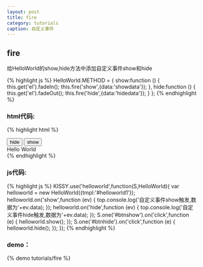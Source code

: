 ```yaml
---
layout: post
title: fire
category: tutorials
caption: 自定义事件
---
```



## fire

给HelloWorld的show,hide方法中添加自定义事件show和hide

{% highlight js %}
HelloWorld.METHOD = {
    show:function () {
        this.get('el').fadeIn();
        this.fire('show',{data:'showdata'});
    },
    hide:function () {
        this.get('el').fadeOut();
        this.fire('hide',{data:'hidedata'});
    }
};
{% endhighlight %}


### html代码:

{% highlight html %}
<div id="container1">
    <button id="btnhide" class="btn btn-shopping-cart btn-size30">
        hide
    </button>
    <button id="btnshow" class="btn btn-taobao btn-size30">
        show
    </button>
    <div id="helloworld1">
        <span>Hello <span id="spanName">World</span></span>
    </div>
</div>
{% endhighlight %}

### js代码:

{% highlight js %}
KISSY.use('helloworld',function(S,HelloWorld){
    var helloworld = new HelloWorld({tmpl:'#helloworld1'});
    helloworld.on('show',function (ev) {
        top.console.log('自定义事件show触发,数据为'+ev.data);
    });
    helloworld.on('hide',function (ev) {
        top.console.log('自定义事件hide触发,数据为'+ev.data);
    });
    S.one('#btnshow').on('click',function (e) {
        helloworld.show();
    });
    S.one('#btnhide').on('click',function (e) {
        helloworld.hide();
    });
});
{% endhighlight %}

### demo：

{% demo tutorials/fire %}


